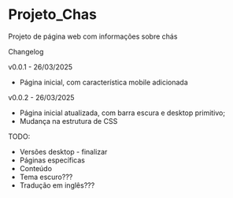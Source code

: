 # Projeto_Chas
 Projeto de página web com informações sobre chás


Changelog

v0.0.1 - 26/03/2025
* Página inicial, com característica mobile adicionada

v0.0.2 - 26/03/2025
* Página inicial atualizada, com barra escura e desktop primitivo;
* Mudança na estrutura de CSS

TODO:
* Versões desktop - finalizar
* Páginas específicas
* Conteúdo
* Tema escuro???
* Tradução em inglês???
